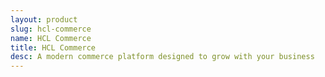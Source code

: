 ```yaml
---
layout: product
slug: hcl-commerce
name: HCL Commerce
title: HCL Commerce
desc: A modern commerce platform designed to grow with your business​
---
```

